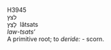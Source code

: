<body>
  <p>H3945<br>  לצץ  <br> לָצַץ  ‎  lâtsats  <br><i>law-tsats‘ </i><br>A primitive root; to <i>deride: - </i>scorn.<br></p>
 </body>